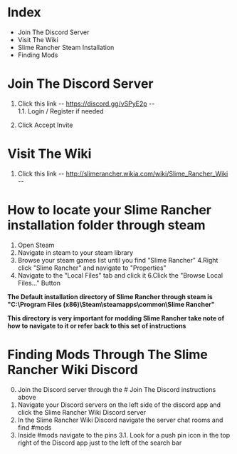 # Index
- Join The Discord Server
- Visit The Wiki
- Slime Rancher Steam Installation
- Finding Mods
# Join The Discord Server
1. Click this link -- https://discord.gg/vSPyE2p --   
   1.1. Login / Register if needed
  
2. Click Accept Invite

# Visit The Wiki
1. Click this link -- http://slimerancher.wikia.com/wiki/Slime_Rancher_Wiki --

# How to locate your Slime Rancher installation folder through steam
1. Open Steam
2. Navigate in steam to your steam library
3. Browse your steam games list until you find "Slime Rancher"
4.Right click "Slime Rancher" and navigate to "Properties"
5. Navigate to the "Local Files" tab and click it
6.Click the "Browse Local Files..." Button

**The Default installation directory of Slime Rancher through steam is "C:\Program Files (x86)\Steam\steamapps\common\Slime Rancher"**  

**This directory is very important for modding Slime Rancher take note of how to navigate to it or refer back to this set of instructions**

# Finding Mods Through The Slime Rancher Wiki Discord
0. Join the Discord server through the # Join The Discord instructions above
1. Navigate your Discord servers on the left side of the discord app and click the Slime Rancher Wiki Discord server
2. In the Slime Rancher Wiki Discord navigate the server chat rooms and find #mods
3. Inside #mods navigate to the pins
   3.1. Look for a push pin icon in the top right of the Discord app just to the left of the search bar
